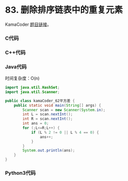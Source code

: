 # 83. 删除排序链表中的重复元素

KamaCoder [题目链接](https://leetcode.cn/problems/remove-duplicates-from-sorted-list/description/)。

### C代码

### C++代码

### Java代码
时间复杂度：O(n)
```Java
import java.util.HashSet;
import java.util.Scanner;

public class kamaCoder_62平方差 {
    public static void main(String[] args) {
		Scanner scan = new Scanner(System.in);
		int L = scan.nextInt();
        int R = scan.nextInt();
        int ans = 0;
        for (;L<=R;L++) {
        	if (L % 2 != 0 || L % 4 == 0) {
        		ans++;
        	}
        }
        System.out.println(ans);
	}
}
```

### Python3代码